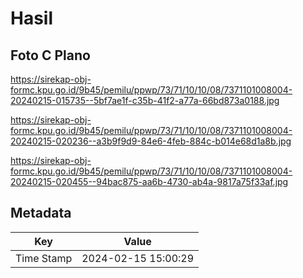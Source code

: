# Hasil

## Foto C Plano

https://sirekap-obj-formc.kpu.go.id/9b45/pemilu/ppwp/73/71/10/10/08/7371101008004-20240215-015735--5bf7ae1f-c35b-41f2-a77a-66bd873a0188.jpg

https://sirekap-obj-formc.kpu.go.id/9b45/pemilu/ppwp/73/71/10/10/08/7371101008004-20240215-020236--a3b9f9d9-84e6-4feb-884c-b014e68d1a8b.jpg

https://sirekap-obj-formc.kpu.go.id/9b45/pemilu/ppwp/73/71/10/10/08/7371101008004-20240215-020455--94bac875-aa6b-4730-ab4a-9817a75f33af.jpg


## Metadata

| Key        | Value               |
| ---------- | ------------------- |
| Time Stamp | 2024-02-15 15:00:29 |



